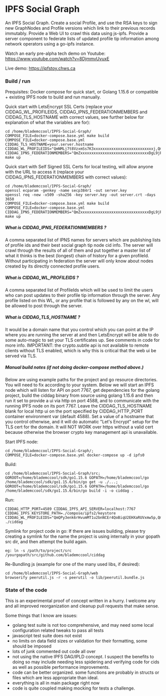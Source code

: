 # IPFS Social Graph  
  
An IPFS Social Graph. Create a social Profile, and use the RSA keys to sign new GraphNodes and Profile versions which link to their previous records immutably. Provide a Web UI to crawl this data using js-ipfs. Provide a server component to federate lists of updated profile tip information among network operators using a go-ipfs instance. 

Watch an early pre-alpha tech demo on Youtube: https://www.youtube.com/watch?v=8DjmmvUvuxE

Live demo: https://ipfstoy.chws.ca
  
### Build / run 
Prequisites: Docker compose for quick start, or Golang 1.15.6 or compatible + existing IPFS node to build and run manually.

Quick start with LetsEncrypt SSL Certs (replace your CIDDAG_WL_PROFILEIDS, CIDDAG_IPNS_FEDERATIONMEMBERS and CIDDAG_TLS_HOSTNAME with correct values, see further below for explanation of what the variables are for):
    
    cd /home/blademccool/IPFS-Social-Graph/
    COMPOSE_FILE=docker-compose.base.yml make build
    COMPOSE_FILE=docker-compose.base.yml CIDDAG_TLS_HOSTNAME=your.server.hostname CIDDAG_WL_PROFILEIDS="QmNMLj7t8VzxmSs7K3xxxxxxxxxxxxxxxxxxxxxxxxxxxj,QmYxxxxxxxxxxxxxxxxxxxxxxEvVMiD5eZMSvuHBwqVXTG" CIDDAG_IPNS_FEDERATIONMEMBERS="QmZxxxxxxxxxxxxxxxxxxxxxxxxxxxxxxxDgL9jPvb4VBh" make up

Quick start with Self Signed SSL Certs for local testing, will allow anyone with the URL to access it (replace your CIDDAG_IPNS_FEDERATIONMEMBERS with correct values):
    
    cd /home/blademccool/IPFS-Social-Graph/
	openssl ecparam -genkey -name secp384r1 -out server.key
	openssl req -new -x509 -sha256 -key server.key -out server.crt -days 3650
    COMPOSE_FILE=docker-compose.base.yml make build
    COMPOSE_FILE=docker-compose.base.yml CIDDAG_IPNS_FEDERATIONMEMBERS="QmZxxxxxxxxxxxxxxxxxxxxxxxxxxxxxxxDgL9jPvb4VBh" make up

##### What is CIDDAG_IPNS_FEDERATIONMEMBERS ?
A comma separated list of IPNS names for servers which are publishing lists of profile ids and their best social graph tip node cid info. The server will crawl through the results of all of them and put together a master list of what it thinks is the best (longest) chain of history for a given profileId. Without participating in federation the server will only know about nodes created by its directly connected profile users.

##### What is CIDDAG_WL_PROFILEIDS ?
A comma separated list of ProfileIds which will be used to limit the users who can post updates to their profile tip information through the server. Any profile listed on this WL, or any profile that is followed by any on the wl, will be allowed to post through the server.

#####  What is CIDDAG_TLS_HOSTNAME ?
It would be a domain name that you control which you can point at the IP where you are running the server at and then LetsEncrypt will be able to do some auto-magic to set your TLS certificates up. See comments in code for more info. IMPORTANT: the crypto.subtle api is not available to remote clients without TLS enabled, which is why this is critical that the web ui be served via TLS.

##### Manual build notes (if not doing docker-compose method above.)

Below are using example paths for the project and go resource directories. You will need to fix according to your system. Below we will start an IPFS node which will listen for API on port 7767, get dependencies for the golang project, build the ciddag binary from source using golang 1.15.6 and then run it set to provide a ui via http on port 4588, and to communicate with the running IPFS node on its port 7767. Leave the CIDDAG_TLS_HOSTNAME blank for local http ui on the port specified by CIDDAG_HTTP_PORT container environment var (default 4588). Set a value of a hostname that you control otherwise, and it will do automatic "Let's Encrypt" setup for the TLS cert for the domain. It will NOT WORK over https without a valid cert because otherwise the browser crypto key management api is unavailable.

Start IPFS node:
    
    cd /home/blademccool/IPFS-Social-Graph/;
    COMPOSE_FILE=docker-compose.base.yml docker-compose up -d ipfs0

Build:

    cd /home/blademccool/IPFS-Social-Graph/src;
    GOROOT=/home/blademccool/sdk/go1.15.6 GOPATH=/home/blademccool/go /home/blademccool/sdk/go1.15.6/bin/go get -u ./...;
    GOROOT=/home/blademccool/sdk/go1.15.6 GOPATH=/home/blademccool/go /home/blademccool/sdk/go1.15.6/bin/go build -i -o ciddag .  

Run: 

    CIDDAG_HTTP_PORT=4589 CIDDAG_IPFS_API_SERVER=localhost:7767 CIDDAG_IPFS_KEYSTORE_PATH=./compose/ipfs2/keystore CIDDAG_WL_PROFILEIDS="QmQPy3enk6rHvumMT1u2bnNCEr4QoBiqU2EHXaRUVxmw5p,Qmd7Scc5K1B8JLNoMS4cKATQKemAoSaEq7nFc5b3oQ9F3M" ./ciddag 

Symlink for project code in go: If there are issues building, please try creating a symlink for the name the project is using internally in your gopath src dir, and then attempt the build again.
    
    eg: ln -s /path/to/project/src /yourgopath/src/github.com/blademccool/ciddag
 

Re-Bundling js (example for one of the many used libs, if desired):

    cd /home/blademccool/IPFS-Social-Graph/web
    browserify peerutil.js -r -s peerutil -o lib/peerutil.bundle.js

  
### State of the code  
  
This is an experimental proof of concept written in a hurry. I welcome any and all improved reorganization and cleanup pull requests that make sense.  
  
Some things that I know are issues:  
  - golang test suite is not too comprehensive, and may need some local configuration related tweaks to pass all tests
  - javascript test suite does not exist   
 - no limits on data field sizes or validation for their formatting, some should be imposed  
 - lots of junk commented out code all over
 - not using the native IPFS DAG/IPLD concept. I suspect the benefits to doing so may include needing less spidering and verifying code for cids as well as possible performance improvements.  
 - code can be better organized. some functions are probably in structs or files which are less appropriate than ideal.
 - everything is all in main package right now  
 - code is quite coupled making mocking for tests a challenge.